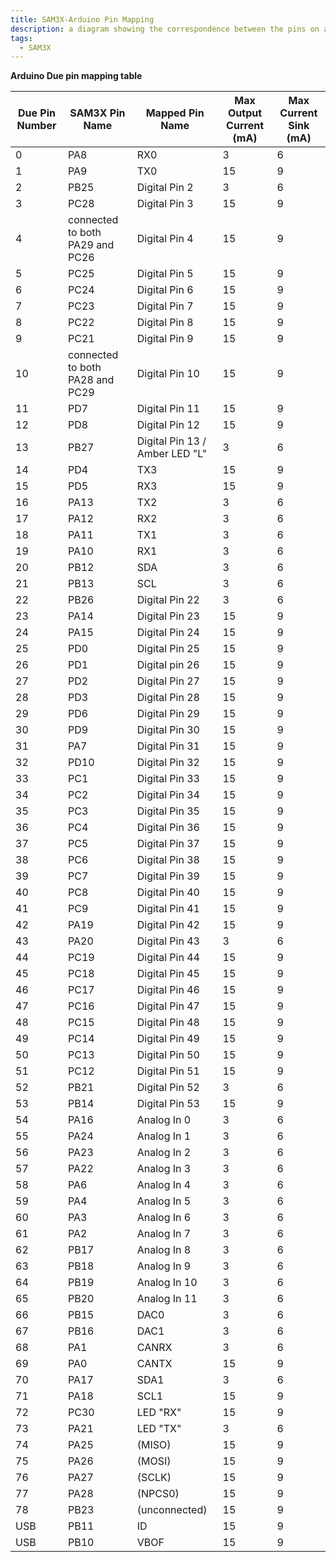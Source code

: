 ```yaml
---
title: SAM3X-Arduino Pin Mapping
description: a diagram showing the correspondence between the pins on an Arduino board and those of the SAM3X microcontroller.
tags: 
  - SAM3X
---
```


**Arduino Due pin mapping table**

| Due Pin Number|	SAM3X Pin Name|	Mapped Pin Name|	Max Output Current (mA)|	Max Current Sink (mA)|
|----|----|---|---|----|
|0|	PA8|	RX0|	3|	6|
|1|	PA9|	TX0|	15|	9|
|2|	PB25|	Digital Pin 2|	3|	6|
|3|	PC28|	Digital Pin 3|	15|	9|
|4|	connected to both PA29 and PC26	|Digital Pin 4|	15	|9|
|5|	PC25|	Digital Pin 5|	15|	9|
|6|	PC24|	Digital Pin 6|	15|	9|
|7|	PC23|	Digital Pin 7|	15|	9|
|8|	PC22|	Digital Pin 8|	15|	9|
|9|	PC21|	Digital Pin 9|	15|	9|
|10|	connected to both PA28 and PC29|	Digital Pin 10|	15|	9|
|11|	PD7|	Digital Pin 11|	15|	9|
|12|	PD8|	Digital Pin 12|	15|	9|
|13|	PB27|	Digital Pin 13 / Amber LED "L"|	3|	6|
|14|	PD4|	TX3|	15|	9|
|15|	PD5|	RX3|	15|	9|
|16|	PA13|	TX2|	3|	6|
|17|	PA12|	RX2|	3|	6|
|18|	PA11|	TX1|	3|	6|
|19|	PA10|	RX1|	3|	6|
|20|	PB12|	SDA|	3|	6|
|21|	PB13|	SCL|	3|	6|
|22|	PB26|	Digital Pin 22|	3|	6|
|23|	PA14|	Digital Pin 23|	15|	9|
|24|	PA15|	Digital Pin 24|	15|	9|
|25|	PD0|	Digital Pin 25|	15|	9|
|26|	PD1|	Digital pin 26|	15|	9|
|27|	PD2|	Digital Pin 27|	15|	9|
|28|	PD3|	Digital Pin 28|	15|	9|
|29|	PD6|	Digital Pin 29|	15|	9|
|30|	PD9|	Digital Pin 30|	15|	9|
|31|	PA7|	Digital Pin 31|	15|	9|
|32|	PD10|	Digital Pin 32|	15|	9|
|33|	PC1|	Digital Pin 33|	15|	9|
|34|	PC2|	Digital Pin 34|	15|	9|
|35|	PC3|	Digital Pin 35|	15|	9|
|36|	PC4|	Digital Pin 36|	15|	9|
|37|	PC5|	Digital Pin 37|	15|	9|
|38|	PC6|	Digital Pin 38|	15|	9|
|39|	PC7|	Digital Pin 39|	15|	9|
|40|	PC8|	Digital Pin 40|	15|	9|
|41|	PC9|	Digital Pin 41|	15|	9|
|42|	PA19|	Digital Pin 42|	15|	9|
|43|	PA20|	Digital Pin 43|	3|	6|
|44|	PC19|	Digital Pin 44|	15|	9|
|45|	PC18|	Digital Pin 45|	15|	9|
|46|	PC17|	Digital Pin 46|	15|	9|
|47|	PC16|	Digital Pin 47|	15|	9|
|48|	PC15|	Digital Pin 48|	15|	9|
|49|	PC14|	Digital Pin 49|	15|	9|
|50|	PC13|	Digital Pin 50|	15|	9|
|51|	PC12|	Digital Pin 51|	15|	9|
|52|	PB21|	Digital Pin 52|	3|	6|
|53|	PB14|	Digital Pin 53|	15|	9|
|54|	PA16|	Analog In 0|	3|	6|
|55|	PA24|	Analog In 1|	3|	6|
|56|	PA23|	Analog In 2|	3|	6|
|57|	PA22|	Analog In 3|	3|	6|
|58|	PA6|	Analog In 4|	3|	6|
|59|	PA4|	Analog In 5|	3|	6|
|60|	PA3|	Analog In 6|	3|	6|
|61|	PA2|	Analog In 7|	3|	6|
|62|	PB17|	Analog In 8|	3|	6|
|63|	PB18|	Analog In 9|	3|	6|
|64|	PB19|	Analog In 10|	3|	6|
|65|	PB20|	Analog In 11|	3|	6|
|66|	PB15|	DAC0|	3|	6|
|67|	PB16|	DAC1|	3|	6|
|68|	PA1|	CANRX|	3|	6|
|69|	PA0|	CANTX|	15|	9|
|70|	PA17|	SDA1|	3|	6|
|71|	PA18|	SCL1|	15|	9|
|72|	PC30|	LED "RX"|	15|	9|
|73|	PA21|	LED "TX"|	3|	6|
|74|	PA25|	(MISO)|	15|	9|
|75|	PA26|	(MOSI)|	15|	9|
|76|	PA27|	(SCLK)|	15|	9|
|77|	PA28|	(NPCS0)|	15|	9|
|78|	PB23|	(unconnected)|	15|	9|
|USB|	PB11|	ID|	15|	9|
|USB|	PB10|	VBOF|	15|	9|
